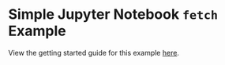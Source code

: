 # Simple Jupyter Notebook `fetch` Example
View the getting started guide for this example [here](https://www.matatika.com/docs/getting-started/fetch-data-into-a-jupyter-notebook).
